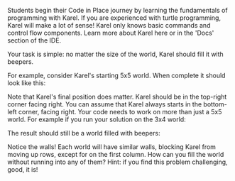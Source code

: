 Students begin their Code in Place journey by learning the fundamentals of programming with Karel. If you are experienced with turtle programming, Karel will make a lot of sense! Karel only knows basic commands and control flow components.  Learn more about Karel here or in the 'Docs' section of the IDE.



Your task is simple: no matter the size of the world, Karel should fill it with beepers.



For example, consider Karel's starting 5x5 world. When complete it should look like this:





Note that Karel's final position does matter. Karel should be in the top-right corner facing right. You can assume that Karel always starts in the bottom-left corner, facing right. Your code needs to work on more than just a 5x5 world. For example if you run your solution on the 3x4 world:



The result should still be a world filled with beepers:





Notice the walls! Each world will have similar walls, blocking Karel from moving up rows, except for on the first column. How can you fill the world without running into any of them? Hint: if you find this problem challenging, good, it is!